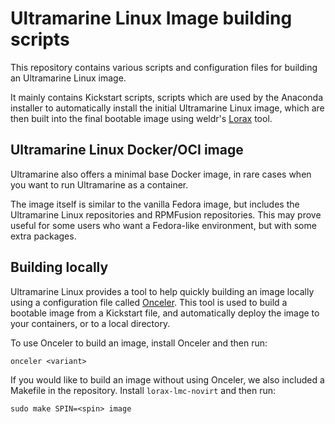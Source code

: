 # Ultramarine Linux Image building scripts

This repository contains various scripts and configuration files for building an Ultramarine Linux image.

It mainly contains Kickstart scripts, scripts which are used by the Anaconda installer to automatically install the initial Ultramarine Linux image, which are then built into the final bootable image using weldr's [Lorax](https://github.com/weldr/lorax) tool.

## Ultramarine Linux Docker/OCI image

Ultramarine also offers a minimal base Docker image, in rare cases when you want to run Ultramarine as a container.

The image itself is similar to the vanilla Fedora image, but includes the Ultramarine Linux repositories and RPMFusion repositories. This may prove useful for some users who want a Fedora-like environment, but with some extra packages.

## Building locally

Ultramarine Linux provides a tool to help quickly building an image locally using a configuration file called [Onceler](https://github.com/Ultramarine-Linux/onceler). This tool is used to build a bootable image from a Kickstart file, and automatically deploy the image to your containers, or to a local directory.

To use Onceler to build an image, install Onceler and then run:

```
onceler <variant>
```

If you would like to build an image without using Onceler, we also included a Makefile in the repository. Install `lorax-lmc-novirt` and then run:

```
sudo make SPIN=<spin> image
```
